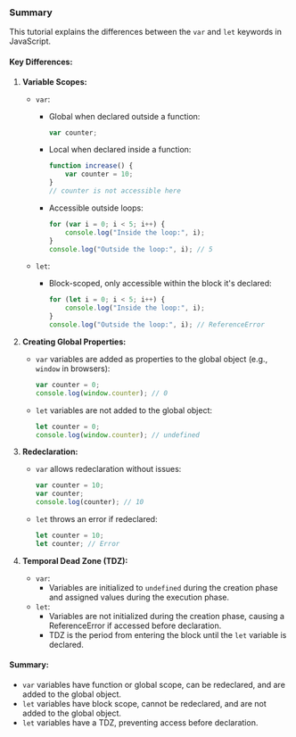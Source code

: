 ### Summary

This tutorial explains the differences between the `var` and `let` keywords in JavaScript.

#### Key Differences:

1. **Variable Scopes:**
   - `var`:
     - Global when declared outside a function:
       ```javascript
       var counter;
       ```
     - Local when declared inside a function:
       ```javascript
       function increase() {
           var counter = 10;
       }
       // counter is not accessible here
       ```
     - Accessible outside loops:
       ```javascript
       for (var i = 0; i < 5; i++) {
           console.log("Inside the loop:", i);
       }
       console.log("Outside the loop:", i); // 5
       ```

   - `let`:
     - Block-scoped, only accessible within the block it's declared:
       ```javascript
       for (let i = 0; i < 5; i++) {
           console.log("Inside the loop:", i);
       }
       console.log("Outside the loop:", i); // ReferenceError
       ```

2. **Creating Global Properties:**
   - `var` variables are added as properties to the global object (e.g., `window` in browsers):
     ```javascript
     var counter = 0;
     console.log(window.counter); // 0
     ```
   - `let` variables are not added to the global object:
     ```javascript
     let counter = 0;
     console.log(window.counter); // undefined
     ```

3. **Redeclaration:**
   - `var` allows redeclaration without issues:
     ```javascript
     var counter = 10;
     var counter;
     console.log(counter); // 10
     ```
   - `let` throws an error if redeclared:
     ```javascript
     let counter = 10;
     let counter; // Error
     ```

4. **Temporal Dead Zone (TDZ):**
   - `var`:
     - Variables are initialized to `undefined` during the creation phase and assigned values during the execution phase.
   - `let`:
     - Variables are not initialized during the creation phase, causing a ReferenceError if accessed before declaration.
     - TDZ is the period from entering the block until the `let` variable is declared.

#### Summary:
- `var` variables have function or global scope, can be redeclared, and are added to the global object.
- `let` variables have block scope, cannot be redeclared, and are not added to the global object.
- `let` variables have a TDZ, preventing access before declaration.